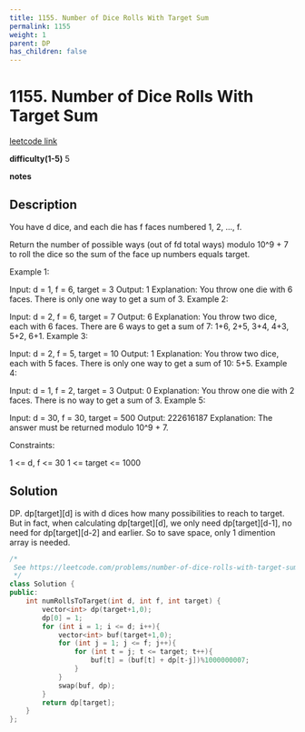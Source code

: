 ```yaml
---
title: 1155. Number of Dice Rolls With Target Sum
permalink: 1155
weight: 1
parent: DP
has_children: false
---
```

# 1155. Number of Dice Rolls With Target Sum
[leetcode link](https://leetcode.com/problems/number-of-dice-rolls-with-target-sum/)

**difficulty(1-5)** 
5

**notes**   


## Description
You have d dice, and each die has f faces numbered 1, 2, ..., f.

Return the number of possible ways (out of fd total ways) modulo 10^9 + 7 to roll the dice so the sum of the face up numbers equals target.

 

Example 1:

Input: d = 1, f = 6, target = 3
Output: 1
Explanation: 
You throw one die with 6 faces.  There is only one way to get a sum of 3.
Example 2:

Input: d = 2, f = 6, target = 7
Output: 6
Explanation: 
You throw two dice, each with 6 faces.  There are 6 ways to get a sum of 7:
1+6, 2+5, 3+4, 4+3, 5+2, 6+1.
Example 3:

Input: d = 2, f = 5, target = 10
Output: 1
Explanation: 
You throw two dice, each with 5 faces.  There is only one way to get a sum of 10: 5+5.
Example 4:

Input: d = 1, f = 2, target = 3
Output: 0
Explanation: 
You throw one die with 2 faces.  There is no way to get a sum of 3.
Example 5:

Input: d = 30, f = 30, target = 500
Output: 222616187
Explanation: 
The answer must be returned modulo 10^9 + 7.
 

Constraints:

1 <= d, f <= 30
1 <= target <= 1000

## Solution
DP. dp[target][d] is with d dices how many possibilities to reach to target. 
But in fact, when calculating dp[target][d], we only need dp[target][d-1], no need for dp[target][d-2] and earlier. So to save space, only 1 dimention array is needed.

```c++
/*
 See https://leetcode.com/problems/number-of-dice-rolls-with-target-sum/discuss/355940/C%2B%2B-Coin-Change-2 
 */
class Solution {
public:
    int numRollsToTarget(int d, int f, int target) {
        vector<int> dp(target+1,0);
        dp[0] = 1;
        for (int i = 1; i <= d; i++){
            vector<int> buf(target+1,0);
            for (int j = 1; j <= f; j++){
                for (int t = j; t <= target; t++){
                    buf[t] = (buf[t] + dp[t-j])%1000000007;
                }
            }
            swap(buf, dp);
        }
        return dp[target];
    }
};
```

<!-- 
Default label
{: .label }

Blue label
{: .label .label-blue }

Stable
{: .label .label-green }

New release
{: .label .label-purple }

Coming soon
{: .label .label-yellow }

Deprecated
{: .label .label-red } -->

